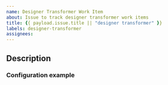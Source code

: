 ```yaml
---
name: Designer Transformer Work Item
about: Issue to track designer transformer work items
title: {{ payload.issue.title || "designer transformer" }}
labels: designer-transformer
assignees:
---
```


## Description

### Configuration example

```xml

```
